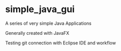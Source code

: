 # simple_java_gui

A series of very simple Java Applications

Generally created with JavaFX

Testing git connection with Eclipse IDE and workflow
